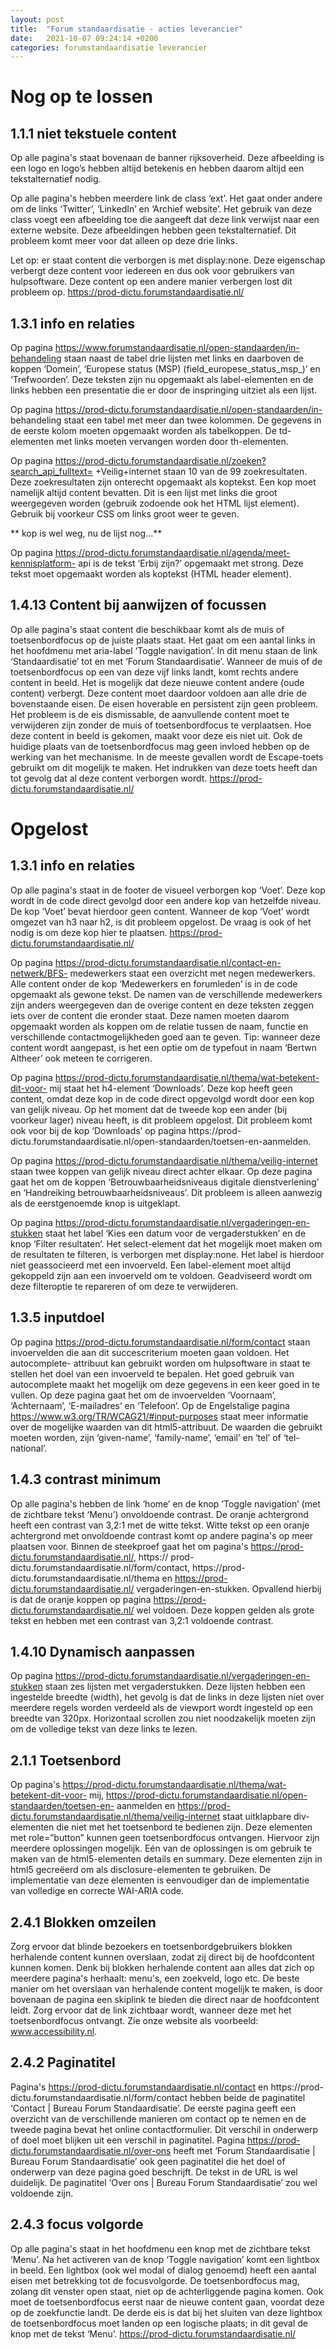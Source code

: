 ```yaml
---
layout: post
title:  "Forum standaardisatie - acties leverancier"
date:   2021-10-07 09:24:14 +0200
categories: forumstandaardisatie leverancier
---
```

# Nog op te lossen

## 1.1.1 niet tekstuele content

Op alle pagina's staat bovenaan de banner rijksoverheid. Deze afbeelding is een logo en logo’s hebben altijd betekenis en hebben daarom altijd een tekstalternatief nodig.

Op alle pagina's hebben meerdere link de class ‘ext’. Het gaat onder andere om de links ‘Twitter’, ‘LinkedIn’ en ‘Archief website’. Het gebruik van deze class voegt een afbeelding toe die aangeeft dat deze link verwijst naar een externe website. Deze afbeeldingen hebben geen tekstalternatief. Dit probleem komt meer voor dat alleen op deze drie links. 

Let op: er staat content die verborgen is met display:none. Deze eigenschap verbergt deze content voor iedereen en dus ook voor gebruikers van hulpsoftware. Deze content op een andere manier verbergen lost dit probleem op. https://prod-dictu.forumstandaardisatie.nl/

## 1.3.1 info en relaties

Op pagina https://www.forumstandaardisatie.nl/open-standaarden/in-behandeling staan naast de tabel drie lijsten met links en daarboven de koppen ‘Domein’, ‘Europese status (MSP) (field_europese_status_msp_)’ en ‘Trefwoorden’. Deze teksten zijn nu opgemaakt als label-elementen en de links hebben een presentatie die er door de inspringing uitziet als een lijst.

Op pagina https://prod-dictu.forumstandaardisatie.nl/open-standaarden/in- behandeling staat een tabel met meer dan twee kolommen. De gegevens in de eerste kolom moeten opgemaakt worden als tabelkoppen. De td-elementen met links moeten vervangen worden door th-elementen.

Op pagina https://prod-dictu.forumstandaardisatie.nl/zoeken?search_api_fulltext= +Veilig+internet staan 10 van de 99 zoekresultaten. Deze zoekresultaten zijn onterecht opgemaakt als koptekst. Een kop moet namelijk altijd content bevatten. Dit is een lijst met links die groot weergegeven worden (gebruik zodoende ook het HTML lijst element). Gebruik bij voorkeur CSS om links groot weer te geven.

** kop is wel weg, nu de lijst nog...**

Op pagina https://prod-dictu.forumstandaardisatie.nl/agenda/meet-kennisplatform- api is de tekst ‘Erbij zijn?’ opgemaakt met strong. Deze tekst moet opgemaakt worden als koptekst (HTML header element).

## 1.4.13 Content bij aanwijzen of focussen

Op alle pagina's staat content die beschikbaar komt als de muis of toetsenbordfocus op de juiste plaats staat. Het gaat om een aantal links in het hoofdmenu met aria-label ‘Toggle navigation’. In dit menu staan de link ‘Standaardisatie’ tot en met ‘Forum Standaardisatie’. Wanneer de muis of de toetsenbordfocus op een van deze vijf links landt, komt rechts andere content in beeld. Het is mogelijk dat deze nieuwe content andere (oude content) verbergt. Deze content moet daardoor voldoen aan alle drie de bovenstaande eisen. De eisen hoverable en persistent zijn geen probleem. Het probleem is de eis dismissable, de aanvullende content moet te verwijderen zijn zonder de muis of toetsenbordfocus te verplaatsen. Hoe deze content in beeld is gekomen, maakt voor deze eis niet uit. Ook de huidige plaats van de toetsenbordfocus mag geen invloed hebben op de werking van het mechanisme. In de meeste gevallen wordt de Escape-toets gebruikt om dit mogelijk te maken. Het indrukken van deze toets heeft dan tot gevolg dat al deze content verborgen wordt. https://prod-dictu.forumstandaardisatie.nl/

# Opgelost

## 1.3.1 info en relaties

Op alle pagina's staat in de footer de visueel verborgen kop ‘Voet’. Deze kop wordt in de code direct gevolgd door een andere kop van hetzelfde niveau. De kop ‘Voet’ bevat hierdoor geen content. Wanneer de kop ‘Voet’ wordt omgezet van h3 naar h2, is dit probleem opgelost. De vraag is ook of het nodig is om deze kop hier te plaatsen.
https://prod-dictu.forumstandaardisatie.nl/

Op pagina https://prod-dictu.forumstandaardisatie.nl/contact-en-netwerk/BFS- medewerkers staat een overzicht met negen medewerkers. Alle content onder de kop ‘Medewerkers en forumleden’ is in de code opgemaakt als gewone tekst. De namen van de verschillende medewerkers zijn anders weergegeven dan de overige content en deze teksten zeggen iets over de content die eronder staat. Deze namen moeten daarom opgemaakt worden als koppen om de relatie tussen de naam, functie en verschillende contactmogelijkheden goed aan te geven. Tip: wanneer deze content wordt aangepast, is het een optie om de typefout in naam ‘Bertwn Altheer’ ook meteen te corrigeren.

Op pagina https://prod-dictu.forumstandaardisatie.nl/thema/wat-betekent-dit-voor- mij staat het h4-element ‘Downloads’. Deze kop heeft geen content, omdat deze kop in de code direct opgevolgd wordt door een kop van gelijk niveau. Op het moment dat de tweede kop een ander (bij voorkeur lager) niveau heeft, is dit probleem opgelost. Dit probleem komt ook voor bij de kop ‘Downloads’ op pagina https://prod- dictu.forumstandaardisatie.nl/open-standaarden/toetsen-en-aanmelden.

Op pagina https://prod-dictu.forumstandaardisatie.nl/thema/veilig-internet staan twee koppen van gelijk niveau direct achter elkaar. Op deze pagina gaat het om de koppen ‘Betrouwbaarheidsniveaus digitale dienstverlening’ en ‘Handreiking betrouwbaarheidsniveaus’. Dit probleem is alleen aanwezig als de eerstgenoemde knop is uitgeklapt.

Op pagina https://prod-dictu.forumstandaardisatie.nl/vergaderingen-en-stukken staat het label ‘Kies een datum voor de vergaderstukken’ en de knop ‘Filter resultaten’. Het select-element dat het mogelijk moet maken om de resultaten te filteren, is verborgen met display:none. Het label is hierdoor niet geassocieerd met een invoerveld. Een label-element moet altijd gekoppeld zijn aan een invoerveld om te voldoen. Geadviseerd wordt om deze filteroptie te repareren of om deze te verwijderen.

## 1.3.5 inputdoel

Op pagina https://prod-dictu.forumstandaardisatie.nl/form/contact staan invoervelden die aan dit succescriterium moeten gaan voldoen. Het autocomplete- attribuut kan gebruikt worden om hulpsoftware in staat te stellen het doel van een invoerveld te bepalen. Het goed gebruik van autocomplete maakt het mogelijk om deze gegevens in een keer goed in te vullen. Op deze pagina gaat het om de invoervelden ‘Voornaam’, ‘Achternaam’, ‘E-mailadres’ en ‘Telefoon’. Op de Engelstalige pagina https://www.w3.org/TR/WCAG21/#input-purposes staat meer informatie over de mogelijke waarden van dit html5-attribuut. De waarden die gebruikt moeten worden, zijn ‘given-name’, ‘family-name’, ‘email’ en ‘tel’ of ‘tel- national’.

## 1.4.3 contrast minimum

Op alle pagina's hebben de link ‘home’ en de knop ‘Toggle navigation’ (met de zichtbare tekst ‘Menu’) onvoldoende contrast. De oranje achtergrond heeft een contrast van 3,2:1 met de witte tekst. Witte tekst op een oranje achtergrond met onvoldoende contrast komt op andere pagina's op meer plaatsen voor. Binnen de steekproef gaat het om pagina's https://prod-dictu.forumstandaardisatie.nl/, https:// prod-dictu.forumstandaardisatie.nl/form/contact, https://prod- dictu.forumstandaardisatie.nl/thema en https://prod-dictu.forumstandaardisatie.nl/ vergaderingen-en-stukken. Opvallend hierbij is dat de oranje koppen op pagina https://prod-dictu.forumstandaardisatie.nl/ wel voldoen. Deze koppen gelden als grote tekst en hebben met een contrast van 3,2:1 voldoende contrast.

## 1.4.10 Dynamisch aanpassen

Op pagina https://prod-dictu.forumstandaardisatie.nl/vergaderingen-en-stukken staan zes lijsten met vergaderstukken. Deze lijsten hebben een ingestelde breedte (width), het gevolg is dat de links in deze lijsten niet over meerdere regels worden verdeeld als de viewport wordt ingesteld op een breedte van 320px. Horizontaal scrollen zou niet noodzakelijk moeten zijn om de volledige tekst van deze links te lezen.

## 2.1.1 Toetsenbord

Op pagina's https://prod-dictu.forumstandaardisatie.nl/thema/wat-betekent-dit-voor- mij, https://prod-dictu.forumstandaardisatie.nl/open-standaarden/toetsen-en- aanmelden en https://prod-dictu.forumstandaardisatie.nl/thema/veilig-internet staat uitklapbare div-elementen die niet met het toetsenbord te bedienen zijn. Deze elementen met role=”button” kunnen geen toetsenbordfocus ontvangen. Hiervoor zijn meerdere oplossingen mogelijk. Eén van de oplossingen is om gebruik te maken van de html5-elementen details en summary. Deze elementen zijn in html5 gecreëerd om als disclosure-elementen te gebruiken. De implementatie van deze elementen is eenvoudiger dan de implementatie van volledige en correcte WAI-ARIA code.

## 2.4.1 Blokken omzeilen

Zorg ervoor dat blinde bezoekers en toetsenbordgebruikers blokken herhalende content kunnen overslaan, zodat zij direct bij de hoofdcontent kunnen komen. Denk bij blokken herhalende content aan alles dat zich op meerdere pagina's herhaalt: menu's, een zoekveld, logo etc. De beste manier om het overslaan van herhalende content mogelijk te maken, is door bovenaan de pagina een skiplink te bieden die direct naar de hoofdcontent leidt. Zorg ervoor dat de link zichtbaar wordt, wanneer deze met het toetsenbordfocus ontvangt. Zie onze website als voorbeeld: www.accessibility.nl.

## 2.4.2 Paginatitel

Pagina's https://prod-dictu.forumstandaardisatie.nl/contact en https://prod- dictu.forumstandaardisatie.nl/form/contact hebben beide de paginatitel ‘Contact | Bureau Forum Standaardisatie’. De eerste pagina geeft een overzicht van de verschillende manieren om contact op te nemen en de tweede pagina bevat het online contactformulier. Dit verschil in onderwerp of doel moet blijken uit een verschil in paginatitel.
Pagina https://prod-dictu.forumstandaardisatie.nl/over-ons heeft met ‘Forum Standaardisatie | Bureau Forum Standaardisatie’ ook geen paginatitel die het doel of onderwerp van deze pagina goed beschrijft. De tekst in de URL is wel duidelijk. De paginatitel ‘Over ons | Bureau Forum Standaardisatie’ zou wel voldoende zijn.

## 2.4.3 focus volgorde

Op alle pagina's staat in het hoofdmenu een knop met de zichtbare tekst ‘Menu’. Na het activeren van de knop ‘Toggle navigation’ komt een lightbox in beeld. Een lightbox (ook wel modal of dialog genoemd) heeft een aantal eisen met betrekking tot de focusvolgorde. De toetsenbordfocus mag, zolang dit venster open staat, niet op de achterliggende pagina komen. Ook moet de toetsenbordfocus eerst naar de nieuwe content gaan, voordat deze op de zoekfunctie landt. De derde eis is dat bij het sluiten van deze lightbox de toetsenbordfocus moet landen op een logische plaats; in dit geval de knop met de tekst ‘Menu’.
https://prod-dictu.forumstandaardisatie.nl/